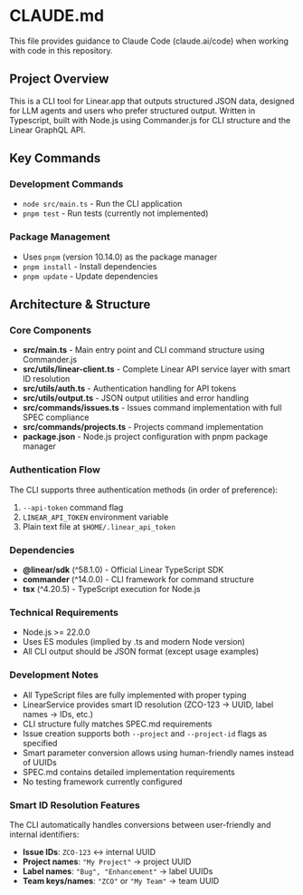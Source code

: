 # CLAUDE.md

This file provides guidance to Claude Code (claude.ai/code) when working with code in this repository.

## Project Overview

This is a CLI tool for Linear.app that outputs structured JSON data, designed for LLM agents and users who prefer structured output. Written in Typescript, built with Node.js using Commander.js for CLI structure and the Linear GraphQL API.

## Key Commands

### Development Commands
- `node src/main.ts` - Run the CLI application
- `pnpm test` - Run tests (currently not implemented)

### Package Management
- Uses `pnpm` (version 10.14.0) as the package manager
- `pnpm install` - Install dependencies
- `pnpm update` - Update dependencies

## Architecture & Structure

### Core Components
- **src/main.ts** - Main entry point and CLI command structure using Commander.js
- **src/utils/linear-client.ts** - Complete Linear API service layer with smart ID resolution
- **src/utils/auth.ts** - Authentication handling for API tokens
- **src/utils/output.ts** - JSON output utilities and error handling
- **src/commands/issues.ts** - Issues command implementation with full SPEC compliance
- **src/commands/projects.ts** - Projects command implementation
- **package.json** - Node.js project configuration with pnpm package manager

### Authentication Flow
The CLI supports three authentication methods (in order of preference):
1. `--api-token` command flag
2. `LINEAR_API_TOKEN` environment variable  
3. Plain text file at `$HOME/.linear_api_token`

### Dependencies
- **@linear/sdk** (^58.1.0) - Official Linear TypeScript SDK
- **commander** (^14.0.0) - CLI framework for command structure
- **tsx** (^4.20.5) - TypeScript execution for Node.js

### Technical Requirements
- Node.js >= 22.0.0
- Uses ES modules (implied by .ts and modern Node version)
- All CLI output should be JSON format (except usage examples)

### Development Notes
- All TypeScript files are fully implemented with proper typing
- LinearService provides smart ID resolution (ZCO-123 → UUID, label names → IDs, etc.)
- CLI structure fully matches SPEC.md requirements
- Issue creation supports both `--project` and `--project-id` flags as specified
- Smart parameter conversion allows using human-friendly names instead of UUIDs
- SPEC.md contains detailed implementation requirements
- No testing framework currently configured

### Smart ID Resolution Features
The CLI automatically handles conversions between user-friendly and internal identifiers:
- **Issue IDs**: `ZCO-123` ↔ internal UUID
- **Project names**: `"My Project"` → project UUID
- **Label names**: `"Bug", "Enhancement"` → label UUIDs
- **Team keys/names**: `"ZCO"` or `"My Team"` → team UUID

